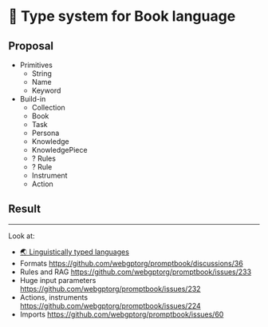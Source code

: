 # 🔼 Type system for Book language

## Proposal


- Primitives
  - String
  - Name
  - Keyword
- Build-in
  - Collection
  - Book
  - Task
  - Persona
  - Knowledge
  - KnowledgePiece
  - ? Rules
  - ? Rule
  - Instrument
  - Action





## Result



---

Look at:

-  [🌏 Linguistically typed languages](https://github.com/webgptorg/promptbook/discussions/53)
- Formats https://github.com/webgptorg/promptbook/discussions/36
- Rules and RAG https://github.com/webgptorg/promptbook/issues/233
- Huge input parameters https://github.com/webgptorg/promptbook/issues/232
- Actions, instruments https://github.com/webgptorg/promptbook/issues/224
- Imports https://github.com/webgptorg/promptbook/issues/60
